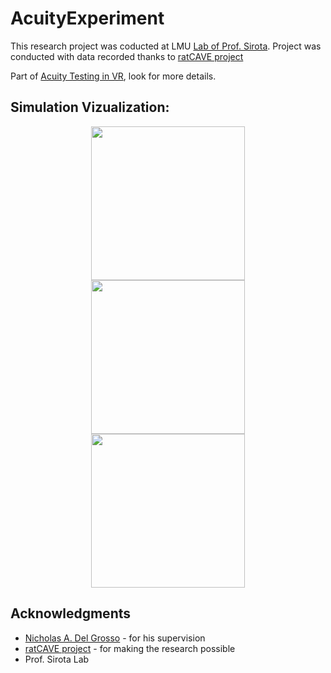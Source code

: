 # AcuityExperiment

This research project was coducted at  LMU [Lab of Prof. Sirota](https://www.mcn.uni-muenchen.de/members/regular/sirota/index.html). Project was conducted with data recorded thanks to [ratCAVE project](https://github.com/ratcave)

Part of [Acuity Testing in VR](https://github.com/alTeska/VR_Acuity), look for more details.



## Simulation Vizualization:

<figure><center>
<p float="left">
    <img src="/viz/stim1.gif" width="246">
    <img src="/viz/stim3.gif" width="246">
    <img src="/viz/stim5.gif" width="246">
</center></p>
</figure>

## Acknowledgments
* [Nicholas A. Del Grosso](https://github.com/nickdelgrosso) - for his supervision
* [ratCAVE project](https://github.com/ratcave) - for making the research possible
* Prof. Sirota Lab
